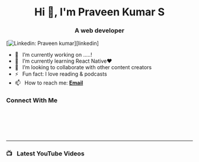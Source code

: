 <h1 align="center"> Hi 👋, I'm Praveen Kumar S</a></h1>
<h3 align="center">A web developer</h3>


[![Linkedin: Praveen kumar](https://img.shields.io/badge/-CONNECT-blue?style=for-the-badge&logo=Linkedin&link=[https://www.linkedin.com/in/JohannesMilke/](https://www.linkedin.com/in/praveenkumar--s))][linkedin]

- 🔭 &ensp;I’m currently working on .....!
- 🌱 &ensp;I’m currently learning React Native❤️
- 👯 &ensp;I’m looking to collaborate with other content creators
- ⚡ &ensp;Fun fact: I love reading & podcasts
- 📫 &ensp;How to reach me: [**Email**][email]

### Connect With Me



<!--[<img align="left" alt="Johannes Milke | Instagram" width="28px" src="https://firebasestorage.googleapis.com/v0/b/web-johannesmilke.appspot.com/o/other%2Fsocial%2Finstagram.png?alt=media" />][instagram]
[<img align="left" alt="Johannes Milke | Facebook" width="28px" src="https://firebasestorage.googleapis.com/v0/b/web-johannesmilke.appspot.com/o/other%2Fsocial%2Ffacebook.png?alt=media" />][facebook]
[<img align="left" alt="Johannes Milke | Medium" width="28px" src="https://firebasestorage.googleapis.com/v0/b/web-johannesmilke.appspot.com/o/other%2Fsocial%2Fmedium.png?alt=media" />][medium] -->


<br />
<br />





<br />
<br />

---

### 📺 &ensp;Latest YouTube Videos





[website]: https://heyflutter.com
[linkedin]: https://www.linkedin.com/in/praveenkumar--s
[github]: https://github.com/thirukumars
[instagram]: https://instagram.com/
[email]: mailto:praveenkumar1999.senthil@gmail.com
